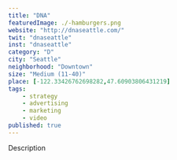 ```yaml
---
title: "DNA"
featuredImage: ./-hamburgers.png
website: "http://dnaseattle.com/"
twit: "dnaseattle"
inst: "dnaseattle"
category: "D"
city: "Seattle"
neighborhood: "Downtown"
size: "Medium (11-40)"
place: [-122.33426762698282,47.60903806431219]
tags:
    - strategy
    - advertising
    - marketing
    - video
published: true
---
```


Description
